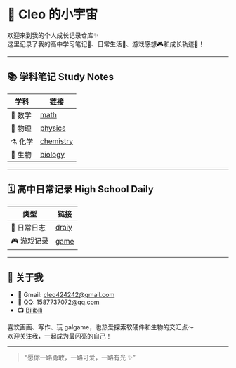 # 🌸 Cleo 的小宇宙

欢迎来到我的个人成长记录仓库✨  
这里记录了我的高中学习笔记📒、日常生活📝、游戏感想🎮和成长轨迹🌱！

---

## 📚 学科笔记 Study Notes

| 学科     | 链接 |
|----------|------|
| 🧮 数学   | [math](./study-notes/math) |
| 🧲 物理   | [physics](./study-notes/physics) |
| ⚗️ 化学   | [chemistry](./study-notes/chemistry) |
| 🧬 生物   | [biology](./study-notes/biology) |

---

## 🗓️ 高中日常记录 High School Daily

| 类型     | 链接 |
|----------|------|
| 📆 日常日志 | [draiy](./highschool-daily/draiy) |
| 🎮 游戏记录 | [game](./highschool-daily/game) |

---

## 📌 关于我

- 💌 Gmail: cleo424242@gmail.com
- 🐧 QQ: 1587737072@qq.com
- 📺 [Bilibili](https://m.bilibili.com/space/443638358)

喜欢画画、写作、玩 galgame，也热爱探索软硬件和生物的交汇点～  
欢迎关注我，一起成为最闪亮的自己！

---

> “愿你一路勇敢，一路可爱，一路有光 ✨”
